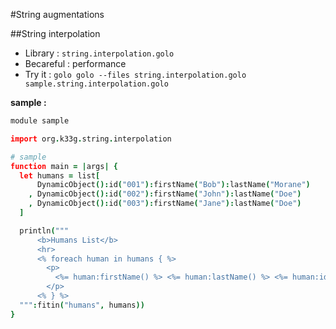 #String augmentations

##String interpolation

- Library : `string.interpolation.golo`
- Becareful : performance
- Try it : `golo golo --files string.interpolation.golo sample.string.interpolation.golo`

**sample :**

```coffeescript
module sample

import org.k33g.string.interpolation

# sample
function main = |args| {
  let humans = list[
      DynamicObject():id("001"):firstName("Bob"):lastName("Morane")
    , DynamicObject():id("002"):firstName("John"):lastName("Doe")
    , DynamicObject():id("003"):firstName("Jane"):lastName("Doe")
  ]

  println("""
      <b>Humans List</b>
      <hr>
      <% foreach human in humans { %>
        <p>
          <%= human:firstName() %> <%= human:lastName() %> <%= human:id() %>
        </p>
      <% } %>
  """:fitin("humans", humans))           
}
```

